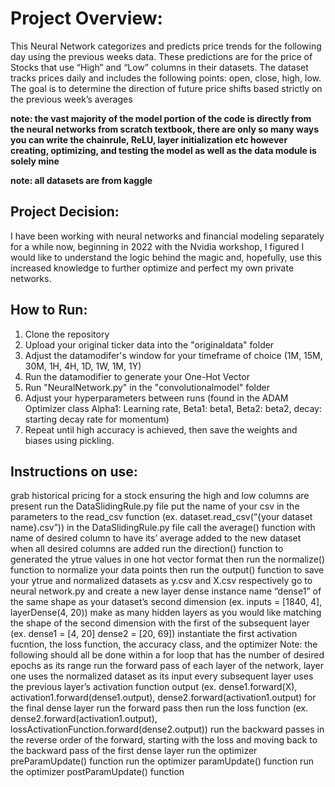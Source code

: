 # Project Overview:
This Neural Network categorizes and predicts price trends for the following day using the previous weeks data. These predictions are for the price of Stocks that use “High” and “Low” columns in their datasets. The dataset tracks prices daily and includes the following points: open, close, high, low. The goal is to determine the direction of future price shifts based strictly on the previous week’s averages

**note: the vast majority of the model portion of the code is directly from the neural networks from scratch textbook, there are only so many ways you can write the chainrule, ReLU, layer initialization etc however creating, optimizing, and testing the model as well as the data module is solely mine**

**note: all datasets are from kaggle**

## Project Decision:
I have been working with neural networks and financial modeling separately
for a while now, beginning in 2022 with the Nvidia workshop, I figured I would like to understand
the logic behind the magic and, hopefully, use this increased knowledge to further optimize and
perfect my own private networks.

## How to Run:
1. Clone the repository
2. Upload your original ticker data into the "originaldata" folder
3. Adjust the datamodifer's window for your timeframe of choice (1M, 15M, 30M, 1H, 4H, 1D, 1W, 1M, 1Y)
4. Run the datamodifier to generate your One-Hot Vector
5. Run "NeuralNetwork.py" in the "convolutionalmodel" folder
6. Adjust your hyperparameters between runs (found in the ADAM Optimizer class Alpha1: Learning rate, Beta1: beta1, Beta2: beta2, decay: starting decay rate for momentum)
7. Repeat until high accuracy is achieved, then save the weights and biases using pickling.

## Instructions on use:
grab historical pricing for a stock ensuring the high and low columns are present
run the DataSlidingRule.py file
put the name of your csv in the parameters to the read_csv function (ex. dataset.read_csv(“{your dataset name}.csv”))
in the DataSlidingRule.py file call the average() function with name of desired column to have its’ average added to the new dataset
when all desired columns are added run the direction() function to generated the ytrue values in one hot vector format
then run the normalize() function to normalize your data points
then run the output() function to save your ytrue and normalized datasets as y.csv and X.csv respectively
go to neural network.py and create a new layer dense instance name “dense1” of the same shape as your dataset’s second dimension (ex. inputs = [1840, 4], layerDense(4, 20))
make as many hidden layers as you would like matching the shape of the second dimension with the first of the subsequent layer (ex. dense1 = [4, 20] dense2 = [20, 69])
instantiate the first activation fucntion, the loss function, the accuracy class, and the optimizer
Note: the following should all be done within a for loop that has the number of desired epochs as its range
run the forward pass of each layer of the network, layer one uses the normalized dataset as its input every subsequent layer uses the previous layer’s activation function output (ex. dense1.forward(X), activation1.forward(dense1.output), dense2.forward(activation1.output)
for the final dense layer run the forward pass then run the loss function (ex. dense2.forward(activation1.output), lossActivationFunction.forward(dense2.output))
run the backward passes in the reverse order of the forward, starting with the loss and moving back to the backward pass of the first dense layer
run the optimizer preParamUpdate() function
run the optimizer paramUpdate() function
run the optimizer postParamUpdate() function

